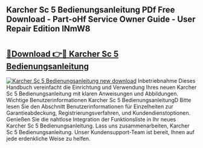 ## Karcher Sc 5 Bedienungsanleitung PDf Free Download - Part-oHf Service Owner Guide - User Repair Edition lNmW8

# <h2><a href="http://df3sa0k.blite.top/?on=Karcher+Sc+5+Bedienungsanleitung">🔗Download 👉🔴 Karcher Sc 5 Bedienungsanleitung</a></h2>

[![Karcher Sc 5 Bedienungsanleitung new download](https://i.imgur.com/lujVjoI.png)](http://df3sa0k.blite.top/?on=Karcher+Sc+5+Bedienungsanleitung)
Inbetriebnahme Dieses Handbuch vereinfacht die Einrichtung und Verwendung Ihres neuen Karcher Sc 5 Bedienungsanleitung mit klaren Anweisungen und Abbildungen. Wichtige Benutzerinformationen Karcher Sc 5 BedienungsanleitungD Bitte lesen Sie den Abschnitt Benutzerinformationen für Einzelheiten zur Garantieabdeckung, Registrierungsverfahren, und Kundendienstoptionen. Genießen Sie die nahtlose Integration der Funktionsliste in Ihr neues Karcher Sc 5 Bedienungsanleitung. Lass uns zusammenarbeiten, Karcher Sc 5 Bedienungsanleitung. Unser Kundensupport-Team ist bereit, Ihnen auf jede erdenkliche Weise zu helfen.
